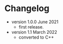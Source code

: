 # Changelog

* version 1.0.0 June 2021
	* first release.
* version 1.1 March 2022
	* converted to C++

